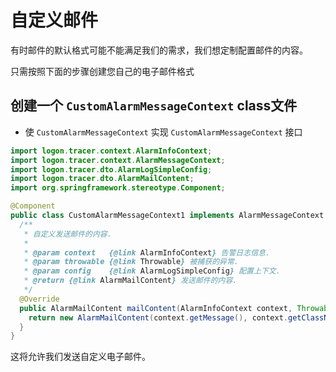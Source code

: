 # 自定义邮件

有时邮件的默认格式可能不能满足我们的需求，我们想定制配置邮件的内容。

只需按照下面的步骤创建您自己的电子邮件格式

## 创建一个 `CustomAlarmMessageContext` class文件

- 使 `CustomAlarmMessageContext` 实现 `CustomAlarmMessageContext` 接口

```java
import logon.tracer.context.AlarmInfoContext;
import logon.tracer.context.AlarmMessageContext;
import logon.tracer.dto.AlarmLogSimpleConfig;
import logon.tracer.dto.AlarmMailContent;
import org.springframework.stereotype.Component;

@Component
public class CustomAlarmMessageContext1 implements AlarmMessageContext {
  /**
   * 自定义发送邮件的内容.
   *
   * @param context   {@link AlarmInfoContext} 告警日志信息.
   * @param throwable {@link Throwable} 被捕获的异常.
   * @param config    {@link AlarmLogSimpleConfig} 配置上下文.
   * @return {@link AlarmMailContent} 发送邮件的内容.
   */
  @Override
  public AlarmMailContent mailContent(AlarmInfoContext context, Throwable throwable, AlarmLogSimpleConfig config) {
    return new AlarmMailContent(context.getMessage(), context.getClassName());
  }
}
```

这将允许我们发送自定义电子邮件。
